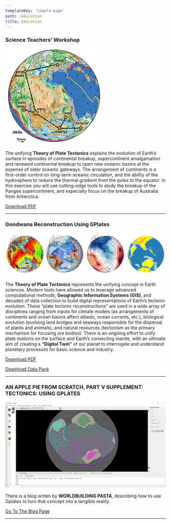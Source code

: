 ```yaml
---
templateKey: 'simple-page'
path: /education
title: Education
---
```


### Science Teachers’ Workshop

![Science Teachers’ Workshop](./img/STW_Geosciences_GPlates.jpg)

The unifying **Theory of Plate Tectonics** explains the evolution of Earth’s surface in episodes of continental breakup, supercontinent amalgamation and renewed continental breakup to open new oceanic basins at the expense of older oceanic gateways. The arrangement of continents is a first-order control on long-term oceanic circulation, and the ability of the hydrosphere to reduce the thermal gradient from the poles to the equator. In this exercise you will use cutting-edge tools to study the breakup of the Pangea supercontinent, and especially focus on the breakup of Australia from Antarctica. 

[Download PDF](/edu_material/STW_Geosciences_GPlates.pdf)

---

### Gondwana Reconstruction Using GPlates

![GEOS1003 GPlatesPrac](./img/GEOS1003-GPlatesPrac_Web.png)

The **Theory of Plate Tectonics** represents the unifying concept in Earth sciences. Modern tools have allowed us to leverage advanced computational methods, **Geographic Information Systems (GIS)**, and decades of data collection to build digital representations of Earth’s tectonic evolution. These “plate tectonic reconstructions” are used in a wide array of disciplines ranging from inputs for climate models (as arrangements of continents and ocean basins affect albedo, ocean currents, etc.), biological evolution (evolving land bridges and seaways responsible for the dispersal of plants and animals), and natural resources (tectonism as the primary mechanism for focusing ore bodies). There is an ongoing effort to unify plate motions on the surface and Earth’s convecting mantle, with an ultimate aim of creating a **“Digital Twin”** of our planet to interrogate and understand planetary processes for basic science and industry.

[Download PDF](/edu_material/GEOS1003-GPlatesPrac_Web.pdf)

[Download Data Pack](/edu_material/GEOS1003_GPlates_Prac_DataPack.zip)

---

### AN APPLE PIE FROM SCRATCH, PART V SUPPLEMENT: TECTONICS: USING GPLATES

![GPlates Screenshot](./img/gplates-apple-pie.png)

There is a blog writen by **WORLDBUILDING PASTA**, describing how to use Gplates to turn that concept into a tangible reality. 

[Go To The Blog Page](https://worldbuildingpasta.blogspot.com/2020/06/an-apple-pie-from-scratch-part-v.html)

---